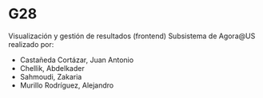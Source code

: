 # G28
Visualización y gestión de resultados (frontend)
Subsistema de Agora@US realizado por: 
* Castañeda Cortázar, Juan Antonio
* Chellik, Abdelkader
* Sahmoudi, Zakaria
* Murillo Rodríguez, Alejandro